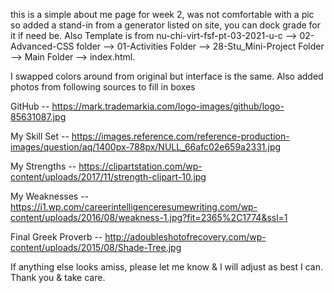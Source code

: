 this is a simple about me page for week 2, was not comfortable with a pic so added a stand-in from a generator listed on site, you can dock grade for it if need be. Also Template is from nu-chi-virt-fsf-pt-03-2021-u-c --> 02-Advanced-CSS folder --> 01-Activities Folder --> 28-Stu_Mini-Project Folder --> Main Folder --> index.html.

I swapped colors around from original but interface is the same. Also added photos from following sources to fill in boxes

GitHub -- https://mark.trademarkia.com/logo-images/github/logo-85631087.jpg

My Skill Set -- https://images.reference.com/reference-production-images/question/aq/1400px-788px/NULL_66afc02e659a2331.jpg

My Strengths -- https://clipartstation.com/wp-content/uploads/2017/11/strength-clipart-10.jpg

My Weaknesses -- https://i1.wp.com/careerintelligenceresumewriting.com/wp-content/uploads/2016/08/weakness-1.jpg?fit=2365%2C1774&ssl=1

Final Greek Proverb -- http://adoubleshotofrecovery.com/wp-content/uploads/2015/08/Shade-Tree.jpg

If anything else looks amiss, please let me know & I will adjust as best I can. Thank you & take care.